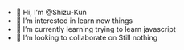 - 👋 Hi, I’m @Shizu-Kun
- 👀 I’m interested in learn new things 
- 🌱 I’m currently learning trying to learn javascript 
- 💞️ I’m looking to collaborate on  Still nothing

<!---
Shizu-Kun/Shizu-Kun is a ✨ special ✨ repository because its `README.md` (this file) appears on your GitHub profile.
You can click the Preview link to take a look at your changes.
--->
